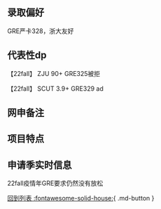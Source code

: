 ## 录取偏好
GRE严卡328，浙大友好
## 代表性dp
【22fall】 ZJU 90+ GRE325被拒

【22fall】 SCUT 3.9+ GRE329 ad
## 网申备注

## 项目特点

## 申请季实时信息
22fall疫情年GRE要求仍然没有放松

[回到列表 :fontawesome-solid-house:](选校梯度.md){ .md-button }
